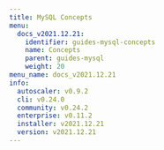 ```yaml
---
title: MySQL Concepts
menu:
  docs_v2021.12.21:
    identifier: guides-mysql-concepts
    name: Concepts
    parent: guides-mysql
    weight: 20
menu_name: docs_v2021.12.21
info:
  autoscaler: v0.9.2
  cli: v0.24.0
  community: v0.24.2
  enterprise: v0.11.2
  installer: v2021.12.21
  version: v2021.12.21
---
```


